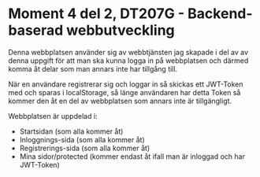 # Moment 4 del 2, DT207G - Backend-baserad webbutveckling
Denna webbplatsen använder sig av webbtjänsten jag skapade i del av av denna uppgift för att man ska kunna logga in på webbplatsen och därmed komma åt delar som man annars inte har tillgång till.

När en användare registrerar sig och loggar in så skickas ett JWT-Token med och sparas i localStorage, så länge användaren har detta Token så kommer den åt en del av webbplatsen som annars inte är tillgängligt. 

Webbplatsen är uppdelad i: 
* Startsidan (som alla kommer åt)
* Inloggnings-sida (som alla kommer åt)
* Registrerings-sida (som alla kommer åt)
* Mina sidor/protected (kommer endast åt ifall man är inloggad och har JWT-Token)



